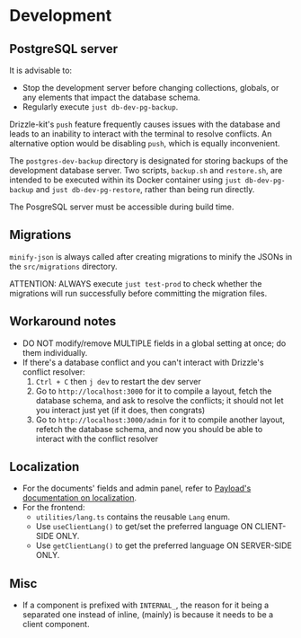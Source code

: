 # Development

## PostgreSQL server

It is advisable to:
- Stop the development server before changing collections, globals, or any elements that impact the database schema.
- Regularly execute `just db-dev-pg-backup`.

Drizzle-kit's `push` feature frequently causes issues with the database and leads to an inability to interact with the terminal to resolve conflicts. An alternative option would be disabling `push`, which is equally inconvenient.

The `postgres-dev-backup` directory is designated for storing backups of the development database server. Two scripts, `backup.sh` and `restore.sh`, are intended to be executed within its Docker container using `just db-dev-pg-backup` and `just db-dev-pg-restore`, rather than being run directly.

The PosgreSQL server must be accessible during build time.

## Migrations
`minify-json` is always called after creating migrations to minify the JSONs in the `src/migrations` directory.

ATTENTION: ALWAYS execute `just test-prod` to check whether the migrations will run successfully before committing the migration files.

## Workaround notes
- DO NOT modify/remove MULTIPLE fields in a global setting at once; do them individually.
- If there's a database conflict and you can't interact with Drizzle's conflict resolver:
   1. `Ctrl + C` then `j dev` to restart the dev server
   2. Go to `http://localhost:3000` for it to compile a layout, fetch the database schema, and ask to resolve the conflicts; it should not let you interact just yet (if it does, then congrats)
   3. Go to `http://localhost:3000/admin` for it to compile another layout, refetch the database schema, and now you should be able to interact with the conflict resolver

## Localization
- For the documents' fields and admin panel, refer to [Payload's documentation on localization](https://payloadcms.com/docs/configuration/localization).
- For the frontend:
   - `utilities/lang.ts` contains the reusable `Lang` enum.
   - Use `useClientLang()` to get/set the preferred language ON CLIENT-SIDE ONLY.
   - Use `getClientLang()` to get the preferred language ON SERVER-SIDE ONLY.

## Misc
- If a component is prefixed with `INTERNAL_`, the reason for it being a separated one instead of inline, (mainly) is because it needs to be a client component.